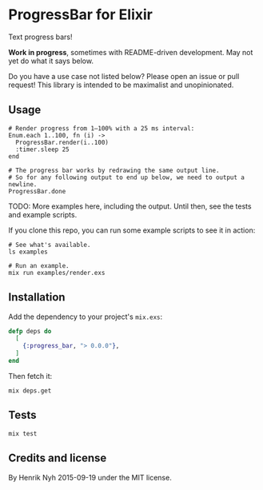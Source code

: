 # ProgressBar for Elixir

Text progress bars!

**Work in progress**, sometimes with README-driven development. May not yet do what it says below.

Do you have a use case not listed below? Please open an issue or pull request! This library is intended to be maximalist and unopinionated.


## Usage

    # Render progress from 1–100% with a 25 ms interval:
    Enum.each 1..100, fn (i) ->
      ProgressBar.render(i..100)
      :timer.sleep 25
    end

    # The progress bar works by redrawing the same output line.
    # So for any following output to end up below, we need to output a newline.
    ProgressBar.done

TODO: More examples here, including the output. Until then, see the tests and example scripts.

If you clone this repo, you can run some example scripts to see it in action:

    # See what's available.
    ls examples

    # Run an example.
    mix run examples/render.exs


## Installation

Add the dependency to your project's `mix.exs`:

``` elixir
defp deps do
  [
    {:progress_bar, "> 0.0.0"},
  ]
end
```

Then fetch it:

```
mix deps.get
```


## Tests

```
mix test
```


## Credits and license

By Henrik Nyh 2015-09-19 under the MIT license.
